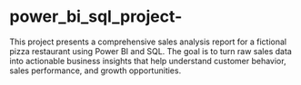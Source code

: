 # power_bi_sql_project-
This project presents a comprehensive sales analysis report for a fictional pizza restaurant using Power BI and SQL. The goal is to turn raw sales data into actionable business insights that help understand customer behavior, sales performance, and growth opportunities.
